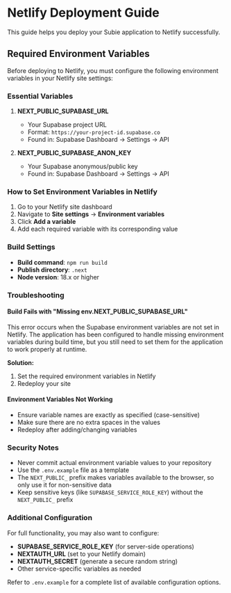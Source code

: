 # Netlify Deployment Guide

This guide helps you deploy your Subie application to Netlify successfully.

## Required Environment Variables

Before deploying to Netlify, you must configure the following environment variables in your Netlify site settings:

### Essential Variables

1. **NEXT_PUBLIC_SUPABASE_URL**
   - Your Supabase project URL
   - Format: `https://your-project-id.supabase.co`
   - Found in: Supabase Dashboard → Settings → API

2. **NEXT_PUBLIC_SUPABASE_ANON_KEY**
   - Your Supabase anonymous/public key
   - Found in: Supabase Dashboard → Settings → API

### How to Set Environment Variables in Netlify

1. Go to your Netlify site dashboard
2. Navigate to **Site settings** → **Environment variables**
3. Click **Add a variable**
4. Add each required variable with its corresponding value

### Build Settings

- **Build command**: `npm run build`
- **Publish directory**: `.next`
- **Node version**: 18.x or higher

### Troubleshooting

#### Build Fails with "Missing env.NEXT_PUBLIC_SUPABASE_URL"

This error occurs when the Supabase environment variables are not set in Netlify. The application has been configured to handle missing environment variables during build time, but you still need to set them for the application to work properly at runtime.

**Solution:**
1. Set the required environment variables in Netlify
2. Redeploy your site

#### Environment Variables Not Working

- Ensure variable names are exactly as specified (case-sensitive)
- Make sure there are no extra spaces in the values
- Redeploy after adding/changing variables

### Security Notes

- Never commit actual environment variable values to your repository
- Use the `.env.example` file as a template
- The `NEXT_PUBLIC_` prefix makes variables available to the browser, so only use it for non-sensitive data
- Keep sensitive keys (like `SUPABASE_SERVICE_ROLE_KEY`) without the `NEXT_PUBLIC_` prefix

### Additional Configuration

For full functionality, you may also want to configure:

- **SUPABASE_SERVICE_ROLE_KEY** (for server-side operations)
- **NEXTAUTH_URL** (set to your Netlify domain)
- **NEXTAUTH_SECRET** (generate a secure random string)
- Other service-specific variables as needed

Refer to `.env.example` for a complete list of available configuration options.